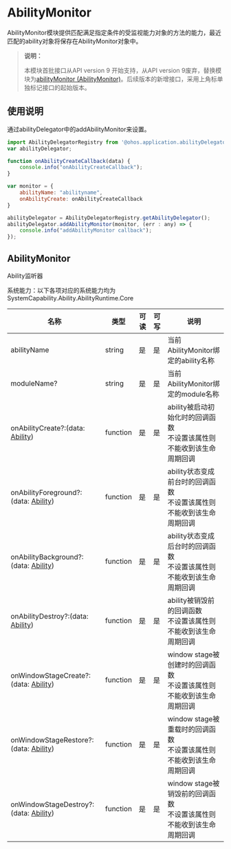 # AbilityMonitor

AbilityMonitor模块提供匹配满足指定条件的受监视能力对象的方法的能力，最近匹配的ability对象将保存在AbilityMonitor对象中。

> **说明：**
> 
> 本模块首批接口从API version 9 开始支持，从API version 9废弃，替换模块为[abilityMonitor (AbilityMonitor)](js-apis-app-ability-abilityMonitor.md)。后续版本的新增接口，采用上角标单独标记接口的起始版本。  

## 使用说明

通过abilityDelegator中的addAbilityMonitor来设置。

```js
import AbilityDelegatorRegistry from '@ohos.application.abilityDelegatorRegistry'
var abilityDelegator;

function onAbilityCreateCallback(data) {
    console.info("onAbilityCreateCallback");
}

var monitor = {
    abilityName: "abilityname",
    onAbilityCreate: onAbilityCreateCallback
}

abilityDelegator = AbilityDelegatorRegistry.getAbilityDelegator();
abilityDelegator.addAbilityMonitor(monitor, (err : any) => {
    console.info("addAbilityMonitor callback");
});
```

## AbilityMonitor

Ability监听器

系统能力：以下各项对应的系统能力均为SystemCapability.Ability.AbilityRuntime.Core

| 名称                                                         | 类型     | 可读 | 可写 | 说明                                                         |
| ------------------------------------------------------------ | -------- | ---- | ---- | ------------------------------------------------------------ |
| abilityName                                                  | string   | 是   | 是   | 当前AbilityMonitor绑定的ability名称 |
| moduleName?                                                  | string   | 是   | 是   | 当前AbilityMonitor绑定的module名称 |
| onAbilityCreate?:(data: [Ability](js-apis-application-ability.md#Ability)) | function | 是   | 是   | ability被启动初始化时的回调函数<br/>不设置该属性则不能收到该生命周期回调 |
| onAbilityForeground?:(data: [Ability](js-apis-application-ability.md#Ability)) | function | 是   | 是   | ability状态变成前台时的回调函数<br/>不设置该属性则不能收到该生命周期回调 |
| onAbilityBackground?:(data: [Ability](js-apis-application-ability.md#Ability)) | function | 是   | 是   | ability状态变成后台时的回调函数<br/>不设置该属性则不能收到该生命周期回调 |
| onAbilityDestroy?:(data: [Ability](js-apis-application-ability.md#Ability)) | function | 是   | 是   | ability被销毁前的回调函数<br/>不设置该属性则不能收到该生命周期回调<br/> |
| onWindowStageCreate?:(data: [Ability](js-apis-application-ability.md#Ability)) | function | 是   | 是   | window stage被创建时的回调函数<br/>不设置该属性则不能收到该生命周期回调<br/> |
| onWindowStageRestore?:(data: [Ability](js-apis-application-ability.md#Ability)) | function | 是   | 是   | window stage被重载时的回调函数<br/>不设置该属性则不能收到该生命周期回调<br/> |
| onWindowStageDestroy?:(data: [Ability](js-apis-application-ability.md#Ability)) | function | 是   | 是   | window stage被销毁前的回调函数<br/>不设置该属性则不能收到该生命周期回调<br/> |


